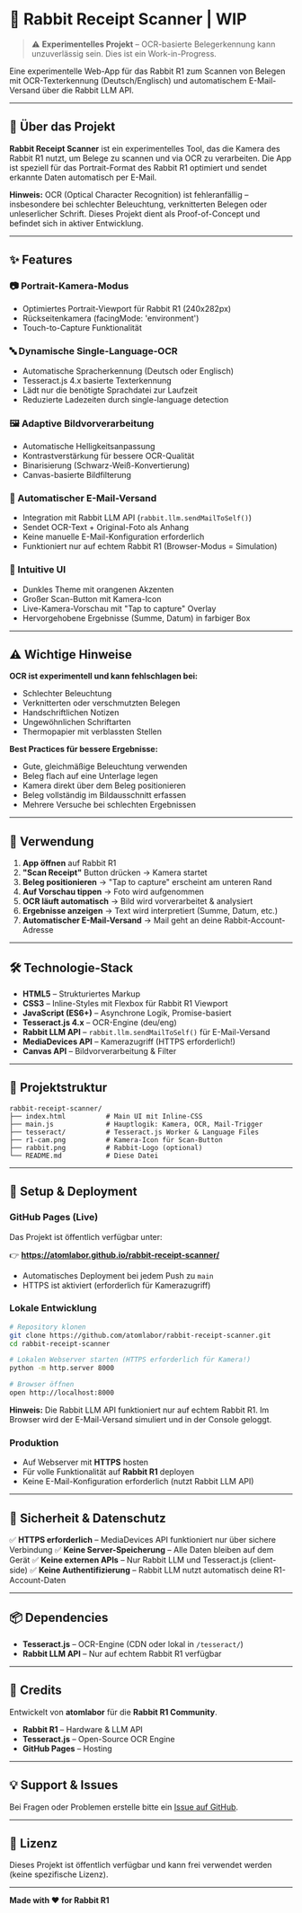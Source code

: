 # 🧾 Rabbit Receipt Scanner | WIP

> ⚠️ **Experimentelles Projekt** – OCR-basierte Belegerkennung kann unzuverlässig sein. Dies ist ein Work-in-Progress.

Eine experimentelle Web-App für das Rabbit R1 zum Scannen von Belegen mit OCR-Texterkennung (Deutsch/Englisch) und automatischem E-Mail-Versand über die Rabbit LLM API.

---

## 🎯 Über das Projekt

**Rabbit Receipt Scanner** ist ein experimentelles Tool, das die Kamera des Rabbit R1 nutzt, um Belege zu scannen und via OCR zu verarbeiten. Die App ist speziell für das Portrait-Format des Rabbit R1 optimiert und sendet erkannte Daten automatisch per E-Mail.

**Hinweis:** OCR (Optical Character Recognition) ist fehleranfällig – insbesondere bei schlechter Beleuchtung, verknitterten Belegen oder unleserlicher Schrift. Dieses Projekt dient als Proof-of-Concept und befindet sich in aktiver Entwicklung.

---

## ✨ Features

### 📷 Portrait-Kamera-Modus
- Optimiertes Portrait-Viewport für Rabbit R1 (240x282px)
- Rückseitenkamera (facingMode: 'environment')
- Touch-to-Capture Funktionalität

### 🔤 Dynamische Single-Language-OCR
- Automatische Spracherkennung (Deutsch oder Englisch)
- Tesseract.js 4.x basierte Texterkennung
- Lädt nur die benötigte Sprachdatei zur Laufzeit
- Reduzierte Ladezeiten durch single-language detection

### 🖼️ Adaptive Bildvorverarbeitung
- Automatische Helligkeitsanpassung
- Kontrastverstärkung für bessere OCR-Qualität
- Binarisierung (Schwarz-Weiß-Konvertierung)
- Canvas-basierte Bildfilterung

### 📧 Automatischer E-Mail-Versand
- Integration mit Rabbit LLM API (`rabbit.llm.sendMailToSelf()`)
- Sendet OCR-Text + Original-Foto als Anhang
- Keine manuelle E-Mail-Konfiguration erforderlich
- Funktioniert nur auf echtem Rabbit R1 (Browser-Modus = Simulation)

### 🎨 Intuitive UI
- Dunkles Theme mit orangenen Akzenten
- Großer Scan-Button mit Kamera-Icon
- Live-Kamera-Vorschau mit "Tap to capture" Overlay
- Hervorgehobene Ergebnisse (Summe, Datum) in farbiger Box

---

## ⚠️ Wichtige Hinweise

**OCR ist experimentell und kann fehlschlagen bei:**
- Schlechter Beleuchtung
- Verknitterten oder verschmutzten Belegen
- Handschriftlichen Notizen
- Ungewöhnlichen Schriftarten
- Thermopapier mit verblassten Stellen

**Best Practices für bessere Ergebnisse:**
- Gute, gleichmäßige Beleuchtung verwenden
- Beleg flach auf eine Unterlage legen
- Kamera direkt über dem Beleg positionieren
- Beleg vollständig im Bildausschnitt erfassen
- Mehrere Versuche bei schlechten Ergebnissen

---

## 🚀 Verwendung

1. **App öffnen** auf Rabbit R1
2. **"Scan Receipt"** Button drücken → Kamera startet
3. **Beleg positionieren** → "Tap to capture" erscheint am unteren Rand
4. **Auf Vorschau tippen** → Foto wird aufgenommen
5. **OCR läuft automatisch** → Bild wird vorverarbeitet & analysiert
6. **Ergebnisse anzeigen** → Text wird interpretiert (Summe, Datum, etc.)
7. **Automatischer E-Mail-Versand** → Mail geht an deine Rabbit-Account-Adresse

---

## 🛠️ Technologie-Stack

- **HTML5** – Strukturiertes Markup
- **CSS3** – Inline-Styles mit Flexbox für Rabbit R1 Viewport
- **JavaScript (ES6+)** – Asynchrone Logik, Promise-basiert
- **Tesseract.js 4.x** – OCR-Engine (deu/eng)
- **Rabbit LLM API** – `rabbit.llm.sendMailToSelf()` für E-Mail-Versand
- **MediaDevices API** – Kamerazugriff (HTTPS erforderlich!)
- **Canvas API** – Bildvorverarbeitung & Filter

---

## 📂 Projektstruktur

```
rabbit-receipt-scanner/
├── index.html          # Main UI mit Inline-CSS
├── main.js             # Hauptlogik: Kamera, OCR, Mail-Trigger
├── tesseract/          # Tesseract.js Worker & Language Files
├── r1-cam.png          # Kamera-Icon für Scan-Button
├── rabbit.png          # Rabbit-Logo (optional)
└── README.md           # Diese Datei
```

---

## 🚀 Setup & Deployment

### GitHub Pages (Live)
Das Projekt ist öffentlich verfügbar unter:

👉 **https://atomlabor.github.io/rabbit-receipt-scanner/**

- Automatisches Deployment bei jedem Push zu `main`
- HTTPS ist aktiviert (erforderlich für Kamerazugriff)

### Lokale Entwicklung

```bash
# Repository klonen
git clone https://github.com/atomlabor/rabbit-receipt-scanner.git
cd rabbit-receipt-scanner

# Lokalen Webserver starten (HTTPS erforderlich für Kamera!)
python -m http.server 8000

# Browser öffnen
open http://localhost:8000
```

**Hinweis:** Die Rabbit LLM API funktioniert nur auf echtem Rabbit R1. Im Browser wird der E-Mail-Versand simuliert und in der Console geloggt.

### Produktion
- Auf Webserver mit **HTTPS** hosten
- Für volle Funktionalität auf **Rabbit R1** deployen
- Keine E-Mail-Konfiguration erforderlich (nutzt Rabbit LLM API)

---

## 🔐 Sicherheit & Datenschutz

✅ **HTTPS erforderlich** – MediaDevices API funktioniert nur über sichere Verbindung
✅ **Keine Server-Speicherung** – Alle Daten bleiben auf dem Gerät
✅ **Keine externen APIs** – Nur Rabbit LLM und Tesseract.js (client-side)
✅ **Keine Authentifizierung** – Rabbit LLM nutzt automatisch deine R1-Account-Daten

---

## 📦 Dependencies

- **Tesseract.js** – OCR-Engine (CDN oder lokal in `/tesseract/`)
- **Rabbit LLM API** – Nur auf echtem Rabbit R1 verfügbar

---

## 🤝 Credits

Entwickelt von **atomlabor** für die **Rabbit R1 Community**.

- **Rabbit R1** – Hardware & LLM API
- **Tesseract.js** – Open-Source OCR Engine
- **GitHub Pages** – Hosting

---

## 💡 Support & Issues

Bei Fragen oder Problemen erstelle bitte ein [Issue auf GitHub](https://github.com/atomlabor/rabbit-receipt-scanner/issues).

---

## 📄 Lizenz

Dieses Projekt ist öffentlich verfügbar und kann frei verwendet werden (keine spezifische Lizenz).

---

**Made with ❤️ for Rabbit R1**
